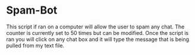 # Spam-Bot
This script if ran on a computer will allow the user to spam any chat. The counter is currently set to 50 times but can be modified. Once the script is ran you will click on any chat box and it will type the message that is being pulled from my text file.

